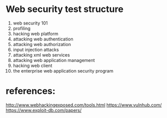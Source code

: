 # Web security test structure

1. web security 101
2. profiling
3. hacking web platform
4. attacking web authentication
5. attacking web authorization
6. input injection attacks
7. attacking xml web services
8. attacking web application management
9. hacking web client
10. the enterprise web application security program


# references:

http://www.webhackingexposed.com/tools.html
https://www.vulnhub.com/
https://www.exploit-db.com/papers/
